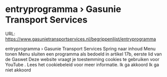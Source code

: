 # entryprogramma › Gasunie Transport Services

URL: https://www.gasunietransportservices.nl/begrippenlijst/entryprogramma

entryprogramma › Gasunie Transport Services
Spring naar inhoud
Menu tonen
Menu sluiten
een programma als bedoeld in artikel 17b, eerste lid van de Gaswet
Deze website vraagt je toestemming cookies te gebruiken voor
YouTube
. Lees het
cookiebeleid
voor meer informatie.
Ik ga akkoord
Ik ga niet akkoord
